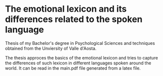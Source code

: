 # The emotional lexicon and its differences related to the spoken language
Thesis of my Bachelor's degree in Psychological Sciences and techniques obtained from the Unviersity of Valle d'Aosta. 

The thesis approces the basics of the emotional lexicon and tries to capture the differences of such lexicon in different languages spoken around the world. It can be read in the main.pdf file generated from a latex file.
